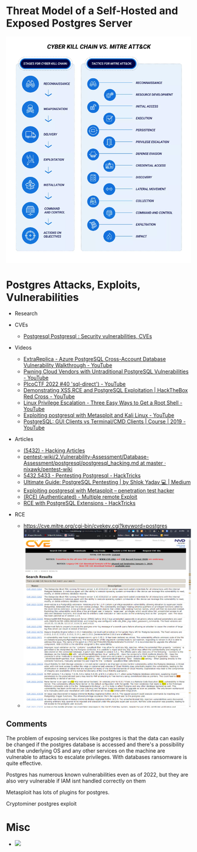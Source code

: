 # Threat Model of a Self-Hosted and Exposed Postgres Server

![](../../__attachments/Secure%20Database%20Exposition/Project%20Workspace/IMG-20231201212619172.png)

# Postgres Attacks, Exploits, Vulnerabilities
- Research
- CVEs
	- [Postgresql Postgresql : Security vulnerabilities, CVEs](https://www.cvedetails.com/vulnerability-list/vendor_id-336/product_id-575/Postgresql-Postgresql.html) 
- Videos
	* [ExtraReplica - Azure PostgreSQL Cross-Account Database Vulnerability Walkthrough - YouTube](https://www.youtube.com/watch?v=FlYs05NXqOQ&list=PLAo444udA0qyan41bUMRNrH1idRk3GsrV&index=1&t=35s)
	* [Pwning Cloud Vendors with Untraditional PostgreSQL Vulnerabilities - YouTube](https://www.youtube.com/watch?v=X6CiUD3EcfQ&list=PLAo444udA0qyan41bUMRNrH1idRk3GsrV&index=3&t=549s)
	* [PIcoCTF 2022 #40 'sql-direct') - YouTube](https://www.youtube.com/watch?v=MgKd0yKTMI8&list=PLAo444udA0qyan41bUMRNrH1idRk3GsrV&index=3&t=407s)
	* [Demonstrating XSS,RCE and PostgreSQL Exploitation | HackTheBox Red Cross - YouTube](https://www.youtube.com/watch?v=Ot_AWQLfO58&list=PLAo444udA0qyan41bUMRNrH1idRk3GsrV&index=4&t=1015s)
	* [Linux Privilege Escalation - Three Easy Ways to Get a Root Shell - YouTube](https://www.youtube.com/watch?v=X80XZMeN7oU&list=PLAo444udA0qyan41bUMRNrH1idRk3GsrV&index=5&t=57s)
	* [Exploiting postgresql with Metasploit and Kali Linux - YouTube](https://www.youtube.com/watch?v=qtNkE1mHu-A&list=PLAo444udA0qyan41bUMRNrH1idRk3GsrV&index=6&t=12s)
	* [PostgreSQL: GUI Clients vs Terminal/CMD Clients | Course | 2019 - YouTube](https://www.youtube.com/watch?v=FFo8pH-kfQ8&list=PLAo444udA0qyan41bUMRNrH1idRk3GsrV&index=8&t=181s)
- Articles
	- [(5432) - Hacking Articles](https://www.hackingarticles.in/penetration-testing-on-postgresql-5432/)
	* [pentest-wiki/2.Vulnerability-Assessment/Database-Assessment/postgresql/postgresql_hacking.md at master · nixawk/pentest-wiki](https://github.com/nixawk/pentest-wiki/blob/master/2.Vulnerability-Assessment/Database-Assessment/postgresql/postgresql_hacking.md)
	* [5432,5433 - Pentesting Postgresql - HackTricks](https://book.hacktricks.xyz/network-services-pentesting/pentesting-postgresql)
	* [Ultimate Guide: PostgreSQL Pentesting | by Shlok Yadav 💻 | Medium](https://medium.com/@lordhorcrux_/ultimate-guide-postgresql-pentesting-989055d5551e)
	* [Exploiting postgresql with Metasploit – penetration test hacker](https://pentesthacker.wordpress.com/2020/12/30/exploiting-postgresql-with-metasploit/)
	* [(RCE) (Authenticated) - Multiple remote Exploit](https://www.exploit-db.com/exploits/50847)
	* [RCE with PostgreSQL Extensions - HackTricks](https://book.hacktricks.xyz/pentesting-web/sql-injection/postgresql-injection/rce-with-postgresql-extensions)

- RCE
	- https://cve.mitre.org/cgi-bin/cvekey.cgi?keyword=postgres
	- ![](../../__attachments/Secure%20Database%20Exposition/Project%20Workspace/IMG-20231203234341841.png)
## Comments
The problem of exposing services like postgres is that the data can easily be changed if the postgres database is accessed and there's a possibility that the underlying OS and any other services on the machine are vulnerable to attacks to escalate privileges.  With databases ransomware is quite effective.  

Postgres has numerous known vulnerabilities even as of 2022, but they are also very vulnerable if IAM isnt handled correctly on them

Metasploit has lots of plugins for postgres.

Cryptominer postgres exploit

# Misc
- ![](../../__attachments/Secure%20Database%20Exposition/Project%20Workspace/IMG-20231204160527538.gif)
